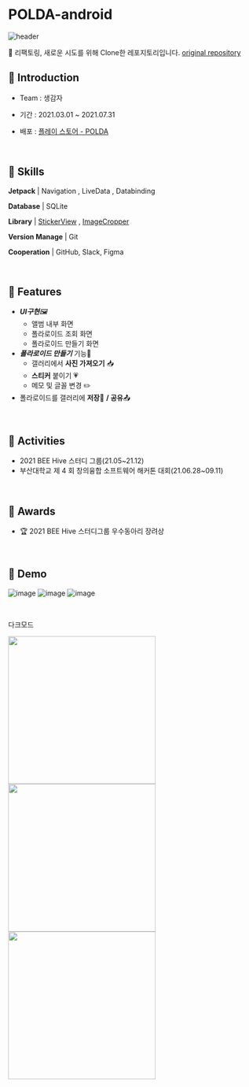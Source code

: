 # POLDA-android
![header](https://capsule-render.vercel.app/api?type=rounded&color=FFCACA&height=200&section=header&text=Polda&fontSize=90&fontColor=3C3C3C&desc=|%20나만의%20폴라로이드%20다이어리&descSize=27&descAlign=65&descAlignY=55&fontAlign=28)

📌 리팩토링, 새로운 시도를 위해 Clone한 레포지토리입니다. [original repository](https://github.com/gogumaC/apptive_2021_Polda)

## 🌼 Introduction

- Team : 생감자
- 기간 : 2021.03.01 ~ 2021.07.31
- 배포 : [플레이 스토어 - POLDA](https://play.google.com/store/apps/details?id=com.apptive.android.myapplication)

  <br>


## 🌼 Skills

**Jetpack** | Navigation , LiveData , Databinding

**Database** | SQLite

**Library** | [StickerView](https://gogumac.tistory.com/2) , [ImageCropper](https://github.com/ArthurHub/Android-Image-Cropper)

**Version Manage** | Git

**Cooperation** | GitHub, Slack, Figma

<br>

## 🌼 Features

- ***UI구현**🖼️*
    - 앨범 내부 화면
    - 폴라로이드 조회 화면
    - 폴라로이드 만들기 화면
- ***폴라로이드 만들기*** 기능📸
    - 갤러리에서 **사진 가져오기** 📥
    - **스티커** 붙이기 💗
    - 메모 및 글꼴 변경 ✏️
- 폴라로이드를 갤러리에 **저장**💾 **/ 공유**📤

<br>

## 🌼 Activities

- 2021 BEE Hive 스터디 그룹(21.05~21.12)
- 부산대학교 제 4 회 창의융합 소프트웨어 해커톤 대회(21.06.28~09.11)

<br>

## 🌼 Awards

- 🏆 2021 BEE Hive 스터디그룹 우수동아리 장려상
<br>

## 🌼 Demo
![image](https://github.com/gogumaC/POLDA-android/assets/59639035/4d4603b3-940d-4d4a-91d5-ecd8e2f3d231)
![image](https://github.com/gogumaC/POLDA-android/assets/59639035/0b939c5c-8c4d-432c-9bfd-dac11844cbe7)
![image](https://github.com/gogumaC/POLDA-android/assets/59639035/287b2889-d15c-49c4-ab4e-0d178cd62a51)

<br>

다크모드

<img src="https://github.com/gogumaC/POLDA-android/assets/59639035/1074e69e-43f2-4cfa-98cb-53f56d78e8a1" width=300px>
<img src="https://github.com/gogumaC/POLDA-android/assets/59639035/27249996-e1f4-4675-9f1b-9d63ee1f6b52" width=300px>
<img src="https://github.com/gogumaC/POLDA-android/assets/59639035/b6155a59-e831-48c3-a9c9-8cf45f02246f" width=300px>


